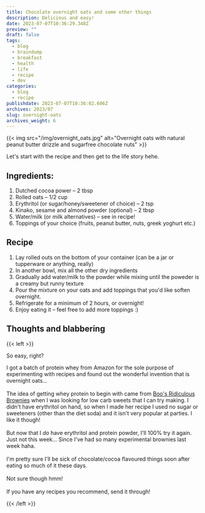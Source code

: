 ```yaml
---
title: Chocolate overnight oats and some other things
description: Delicious and easy!
date: 2023-07-07T10:36:29.348Z
preview: ""
draft: false
tags:
  - blog
  - braindump
  - breakfast
  - health
  - life
  - recipe
  - dev
categories:
  - blog
  - recipe
publishdate: 2023-07-07T10:36:02.606Z
archives: 2023/07
slug: overnight-oats
archives_weight: 6
---
```


{{< img src="/img/overnight_oats.jpg" alt="Overnight oats with natural peanut butter drizzle and sugarfree chocolate nuts" >}}

Let's start with the recipe and then get to the life story hehe.

## Ingredients: 
1. Dutched cocoa power – 2 tbsp
2. Rolled oats – 1/2 cup
3. Erythritol (or sugar/honey/sweetener of choice) – 2 tsp
4. Kinako, sesame and almond powder (optional) – 2 tbsp
5. Water/milk (or milk alternatives) – see in recipe!
6. Toppings of your choice (fruits, peanut butter, nuts, greek yoghurt etc.)

<!--more-->
## Recipe
1. Lay rolled outs on the bottom of your container (can be a jar or tupperware or anything, really)
2. In another bowl, mix all the other dry ingredients
3. Gradually add water/milk to the powder while mixing until the poweder is a creamy but runny texture
4. Pour the mixture on your oats and add toppings that you'd like soften overnight.
5. Refrigerate for a minimum of 2 hours, or overnight!
6. Enjoy eating it – feel free to add more toppings :)

## Thoughts and blabbering
{{< left >}}

So easy, right?

I got a batch of protein whey from Amazon for the sole purpose of experimenting with recipes and found out the wonderful invention that is overnight oats...
<br/><br/>
The idea of getting whey protein to begin with came from <a href="https://imheatherr.com/boos-ridiculous-brownies/">Boo's Ridiculous Brownies</a> when I was looking for low carb sweets that I can try making. I didn't have erythritol on hand, so when I made her recipe I used no sugar or sweeteners (other than the diet soda) and it isn't very popular at parties. I like it though! 
<br/><br/>
But now that I <i>do</i> have erythritol and protein powder, I'll 100% try it again. Just not this week... Since I've had so many experimental brownies last week haha.
<br/><br/>
I'm pretty sure I'll be sick of chocolate/cocoa flavoured things soon after eating so much of it these days.
<br/><br/>
Not sure though hmm!
<br/><br/>
If you have any recipes you recommend, send it through!

{{< /left >}}
